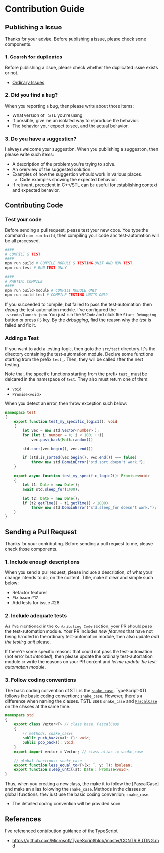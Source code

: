 # Contribution Guide
## Publishing a Issue
Thanks for your advise. Before publishing a issue, please check some components.

### 1. Search for duplicates
Before publishing a issue, please check whether the duplicated issue exists or not.
  - [Ordinary Issues](https://github.com/samchon/tstl/issues)

### 2. Did you find a bug?
When you reporting a bug, then please write about those items:

  - What version of TSTL you're using
  - If possible, give me an isolated way to reproduce the behavior.
  - The behavior your expect to see, and the actual behavior.

### 3. Do you have a suggestion?
I always welcome your suggestion. When you publishing a suggestion, then please write such items: 

  - A description of the problem you're trying to solve.
  - An overview of the suggested solution.
  - Examples of how the suggestion whould work in various places.
    - Code examples showing the expected behavior.
  - If relevant, precedent in C++/STL can be useful for establishing context and expected behavior.



## Contributing Code
### Test your code
Before sending a pull request, please test your new code. You type the command `npm run build`, then compiling your code and test-automation will be all processed.

```bash
####
# COMPILE & TEST
####
npm run build # COMPILE MODULE & TESTING UNIT AND RUN TEST.
npm run test # RUN TEST ONLY

####
# PARTIAL COMPILE
####
npm run build-module # COMPILE MODULE ONLY
npm run build-test # COMPILE TESTING UNITS ONLY
```

If you succeeded to compile, but failed to pass the test-automation, then *debug* the test-automation module. I've configured the `.vscode/launch.json`. You just run the `VSCode` and click the `Start Debugging` button or press `F5` key. By the *debugging*, find the reason why the *test* is failed and fix it.

### Adding a Test
If you want to add a testing-logic, then goto the `src/test` directory. It's the directory containing the test-automation module. Declare some functions starting from the prefix `test_`. Then, they will be called after the next testing.

Note that, the specific functions starting from the prefix `test_` must be delcared in the namespace of `test`. They also must return one of them:
  - `void`
  - `Promise<void>`

When you detect an error, then throw exception such below:

```typescript
namespace test
{
    export function test_my_specific_logic1(): void
    {
        let vec = new std.Vector<number>();
        for (let i: number = 0; i < 100; ++i)
            vec.push_back(Math.random());

        std.sort(vec.begin(), vec.end());

        if (std.is_sorted(vec.begin(), vec.end()) === false)
            throw new std.DomainError("std.sort doesn't work.");
    }
    
    export async function test_my_specific_logic2(): Promise<void>
    {
        let t1: Date = new Date();
        await std.sleep_for(1000);

        let t2: Date = new Date();
        if (t2.getTime() - t1.getTime() < 1000)
            throw new std.DomainError("std.sleep_for doesn't work.");
    }
}
```



## Sending a Pull Request
Thanks for your contributing. Before sending a pull request to me, please check those components.

### 1. Include enough descriptions
When you send a pull request, please include a description, of what your change intends to do, on the content. Title, make it clear and simple such below:
  - Refactor features
  - Fix issue #17
  - Add tests for issue #28

### 2. Include adequate tests
As I've mentioned in the `Contributing Code` section, your PR should pass the test-automation module. Your PR includes *new features* that have not being handled in the ordinary test-automation module, then also update *add the testing unit* please.

If there're some specific reasons that could not pass the test-automation (not error but *intended*), then please update the ordinary test-automation module or write the reasons on your PR content and *let me update the test-automation module*.

### 3. Follow coding conventions
The basic coding convention of STL is the [`snake_case`](https://en.wikipedia.org/wiki/Snake_case). TypeScript-STL follows the basic coding convention; `snake_case`. However, there's a difference when naming the classes. TSTL uses `snake_case` and [`PascalCase`](https://en.wikipedia.org/wiki/PascalCase) on the classes at the same time. 

```typescript
namespace std
{
    export class Vector<T> // class base: PascalCase
    {
        // methods: snake_cases
        public push_back(val: T): void;
        public pop_back(): void;
    }
    export import vector = Vector; // class alias := snake_case

    // global functions: snake_case
    export function less_equal_to<T>(x: T, y: T): boolean;
    export function sleep_until(at: Date): Promise<void>;
}
```

Thus, when you creating a new class, the make it to follow the [PascalCase] and make an alias following the `snake_case`. Methods in the classes or global functions, they just use the basic coding convention; `snake_case`.

  - The detailed coding convention will be provided soon.



## References
I've referenced contribution guidance of the TypeScript.
  - https://github.com/Microsoft/TypeScript/blob/master/CONTRIBUTING.md